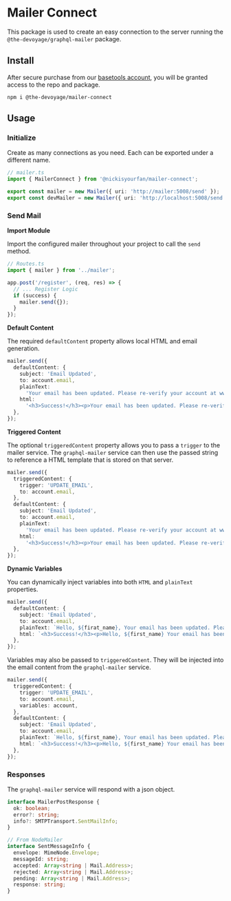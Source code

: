 # Mailer Connect

This package is used to create an easy connection to the server running the `@the-devoyage/graphql-mailer` package.

## Install

After secure purchase from our [basetools account](https://basetools.io/checkout/wp7QYNNO), you will be granted access to the repo and package.

`npm i @the-devoyage/mailer-connect`

## Usage

### Initialize

Create as many connections as you need. Each can be exported under a different name.

```ts
// mailer.ts
import { MailerConnect } from '@nickisyourfan/mailer-connect';

export const mailer = new Mailer({ uri: 'http://mailer:5008/send' });
export const devMailer = new Mailer({ uri: 'http://localhost:5008/send' });
```

### Send Mail

**Import Module**

Import the configured mailer throughout your project to call the `send` method.

```ts
// Routes.ts
import { mailer } from '../mailer';

app.post('/register', (req, res) => {
  // ... Register Logic
  if (success) {
    mailer.send({});
  }
});
```

**Default Content**

The required `defaultContent` property allows local HTML and email generation.

```ts
mailer.send({
  defaultContent: {
    subject: 'Email Updated',
    to: account.email,
    plainText:
      'Your email has been updated. Please re-verify your account at www.my-business.com',
    html:
      '<h3>Success!</h3><p>Your email has been updated. Please re-verify your account at www.my-business.com.</p>',
  },
});
```

**Triggered Content**

The optional `triggeredContent` property allows you to pass a `trigger` to the mailer service. The `graphql-mailer` service can then use the passed string to reference a HTML template that is stored on that server.

```ts
mailer.send({
  triggeredContent: {
    trigger: 'UPDATE_EMAIL',
    to: account.email,
  },
  defaultContent: {
    subject: 'Email Updated',
    to: account.email,
    plainText:
      'Your email has been updated. Please re-verify your account at www.my-business.com',
    html:
      '<h3>Success!</h3><p>Your email has been updated. Please re-verify your account at <a href="www.my-business.com">Our Website</a>.</p>',
  },
});
```

**Dynamic Variables**

You can dynamically inject variables into both `HTML` and `plainText` properties.

```ts
mailer.send({
  defaultContent: {
    subject: 'Email Updated',
    to: account.email,
    plainText: `Hello, ${firat_name}, Your email has been updated. Please re-verify your account at www.my-business.com`,
    html: `<h3>Success!</h3><p>Hello, ${first_name} Your email has been updated. Please re-verify your account at <a href="www.my-business.com">Our Website</a>.</p>`,
  },
});
```

Variables may also be passed to `triggeredContent`. They will be injected into the email content from the `graphql-mailer` service.

```ts
mailer.send({
  triggeredContent: {
    trigger: 'UPDATE_EMAIL',
    to: account.email,
    variables: account,
  },
  defaultContent: {
    subject: 'Email Updated',
    to: account.email,
    plainText: `Hello, ${first_name}, Your email has been updated. Please re-verify your account at www.my-business.com`,
    html: `<h3>Success!</h3><p>Hello, ${first_name} Your email has been updated. Please re-verify your account at <a href="www.my-business.com">Our Website</a>.</p>`,
  },
});
```

### Responses

The `graphql-mailer` service will respond with a json object.

```ts
interface MailerPostResponse {
  ok: boolean;
  error?: string;
  info?: SMTPTransport.SentMailInfo;
}

// From NodeMailer
interface SentMessageInfo {
  envelope: MimeNode.Envelope;
  messageId: string;
  accepted: Array<string | Mail.Address>;
  rejected: Array<string | Mail.Address>;
  pending: Array<string | Mail.Address>;
  response: string;
}
```
